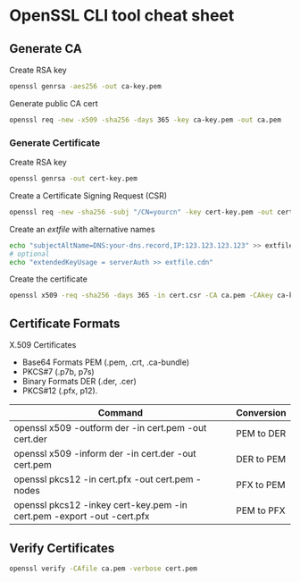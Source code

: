 # OpenSSL CLI tool cheat sheet

## Generate CA

Create RSA key
```bash
openssl genrsa -aes256 -out ca-key.pem
```

Generate public CA cert
```bash
openssl req -new -x509 -sha256 -days 365 -key ca-key.pem -out ca.pem
```

### Generate Certificate
Create RSA key
```bash
openssl genrsa -out cert-key.pem
```

Create a Certificate Signing Request (CSR)
```bash
openssl req -new -sha256 -subj "/CN=yourcn" -key cert-key.pem -out cert.csr
```

Create an *extfile* with alternative names

```bash
echo "subjectAltName=DNS:your-dns.record,IP:123.123.123.123" >> extfile.cnf
# optional
echo "extendedKeyUsage = serverAuth >> extfile.cdn"
```

Create the certificate
```bash
openssl x509 -req -sha256 -days 365 -in cert.csr -CA ca.pem -CAkey ca-key.pem -out cert.pem -extfile extfile.cnd -CAcreateserial
```

## Certificate Formats

X.509 Certificates
- Base64 Formats PEM (.pem, .crt, .ca-bundle)
- PKCS#7 (.p7b, p7s)
- Binary Formats DER (.der, .cer)
- PKCS#12 (.pfx, p12).

| Command                                                               | Conversion |
|-----------------------------------------------------------------------|------------|
|openssl x509 -outform der -in cert.pem -out cert.der                   | PEM to DER |
|openssl x509 -inform der -in cert.der -out cert.pem                    | DER to PEM |
|openssl pkcs12 -in cert.pfx -out cert.pem -nodes                       | PFX to PEM |
|openssl pkcs12 -inkey cert-key.pem -in cert.pem -export -out -cert.pfx | PEM to PFX |

## Verify Certificates
```bash
openssl verify -CAfile ca.pem -verbose cert.pem
```